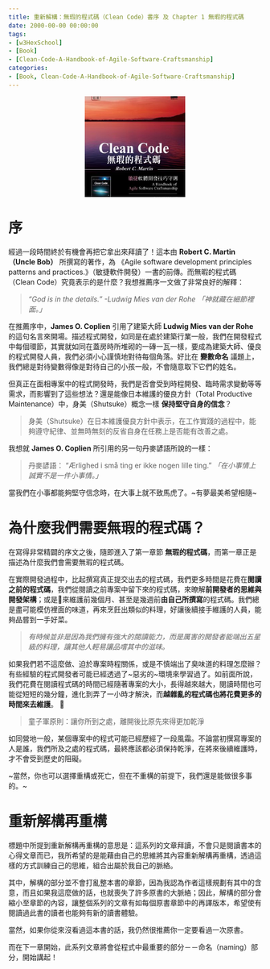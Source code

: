 ```yaml
---
title: 重新解構：無瑕的程式碼（Clean Code）書序 及 Chapter 1 無暇的程式碼
date: 2000-00-00 00:00:00
tags:
- [w3HexSchool]
- [Book]
- [Clean-Code-A-Handbook-of-Agile-Software-Craftsmanship]
categories: 
- [Book, Clean-Code-A-Handbook-of-Agile-Software-Craftsmanship]
---
```


<div style="display:flex;justify-content:center;">
  <img style="object-fit:cover;" src='/images/Book/Clean-Code-A-Handbook-of-Agile-Software-Craftsmanship.jpg' width='200px' height='200px' />
</div>

# 序
經過一段時間終於有機會再把它拿出來拜讀了！這本由 **Robert C. Martin（Uncle Bob）** 所撰寫的著作，為 《Agile software development principles patterns and practices.》（敏捷軟件開發）一書的前傳。而無暇的程式碼（Clean Code）究竟表示的是什麼？我想推薦序一文做了非常良好的解釋：

<!--more-->

> *“God is in the details.” -Ludwig Mies van der Rohe 「神就藏在細節裡面。」*

在推薦序中，**James O. Coplien** 引用了建築大師 **Ludwig Mies van der Rohe** 的這句名言來開場。描述程式開發，如同是在處於建築行業一般，我們在開發程式中每個環節，其實就如同在蓋房時所堆砌的一磚一瓦一樣，要成為建築大師、優良的程式開發人員，我們必須小心謹慎地對待每個角落。好比在 **變數命名** 議題上，我們總是對待變數得像是對待自己的小孩一般，不會隨意取下它們的姓名。

但真正在面相專案中的程式開發時，我們是否會受到時程開發、臨時需求變動等等需求，而影響到了這些想法？還是能像日本維護的優良方針（Total Productive Maintenance）中，身美（Shutsuke）概念一樣 **保持堅守自身的信念**？

> 身美（Shutsuke）在日本維護優良方針中表示，在工作實踐的過程中，能夠遵守紀律、並無時無刻的反省自身在任務上是否能有改善之處。

我想就 **James O. Coplien** 所引用的另一句丹麥諺語所說的一樣：

> 丹麥諺語：
> “Ærlighed i små ting er ikke nogen lille ting.” *「在小事情上誠實不是一件小事情。」*

當我們在小事都能夠堅守信念時，在大事上就不致馬虎了。~有夢最美希望相隨~

# 為什麼我們需要無瑕的程式碼？

在寫得非常精闢的序文之後，隨即進入了第一章節 **無瑕的程式碼**，而第一章正是描述為什麼我們會需要無瑕的程式碼。

在實際開發過程中，比起撰寫真正提交出去的程式碼，我們更多時間是花費在**閱讀之前的程式碼**，我們從閱讀之前專案中留下來的程式碼，來暸解**前開發者的思維與開發架構**；或是來維護前幾個月、甚至是幾週前**由自己所撰寫**的程式碼。我們總是盡可能模仿裡面的味道，再來烹飪出類似的料理，好讓後續接手維護的人員，能夠品嘗到一手好菜。

> *有時候並非是因為我們擁有強大的閱讀能力，而是厲害的開發者能端出五星級的料理，讓其他人輕易讓品嚐其中的滋味。*

如果我們若不這麼做、迫於專案時程關係，或是不慎端出了臭味道的料理怎麼辦？有些經驗的程式開發者可能已經透過了~惡劣的~環境來學習過了。如前面所說，我們花費在閱讀程式碼的時間已經隨著專案的大小，長得越來越大，閱讀時間也可能從短短的幾分鐘，進化到弄了一小時才解決，而**越雜亂的程式碼也將花費更多的時間來去維護**。

> 童子軍原則：讓你所到之處，離開後比原先來得更加乾淨

如同營地一般，某個專案中的程式可能已經歷經了一段風霜。不論當初撰寫專案的人是誰，我們所及之處的程式碼，最終應該都必須保持乾淨，在將來後續維護時，才不會受到歷史的阻礙。

~當然，你也可以選擇重構或死亡，但在不重構的前提下，我們還是能做很多事的。~


# 重新解構再重構

標題中所提到重新解構再重構的意思是：這系列的文章拜讀，不會只是閱讀書本的心得文章而已，我所希望的是能藉由自己的思維將其內容重新解構再重構，透過這樣的方式訓練自己的思維，組合出屬於我自己的脈絡。

其中，解構的部分並不會打亂整本書的章節，因為我認為作者這樣規劃有其中的含意，而且如果我這麼做的話，也就喪失了許多原書的大脈絡；因此，解構的部分會縮小至章節的內容，讓整個系列的文章有如每個原書章節中的再譯版本，希望使有閱讀過此書的讀者也能夠有新的讀書體驗。

當然，如果你從來沒看過這本書的話，我仍然很推薦你一定要看過一次原書。

而在下一章開始，此系列文章將會從程式中最重要的部分－－命名（naming）部分，開始講起！